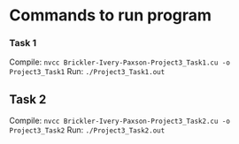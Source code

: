 # Commands to run program
### Task 1
Compile: `nvcc Brickler-Ivery-Paxson-Project3_Task1.cu -o Project3_Task1`
Run: `./Project3_Task1.out` 

## Task 2
Compile: `nvcc Brickler-Ivery-Paxson-Project3_Task2.cu -o Project3_Task2`
Run: `./Project3_Task2.out`
